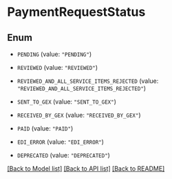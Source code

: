 # PaymentRequestStatus

## Enum


* `PENDING` (value: `"PENDING"`)

* `REVIEWED` (value: `"REVIEWED"`)

* `REVIEWED_AND_ALL_SERVICE_ITEMS_REJECTED` (value: `"REVIEWED_AND_ALL_SERVICE_ITEMS_REJECTED"`)

* `SENT_TO_GEX` (value: `"SENT_TO_GEX"`)

* `RECEIVED_BY_GEX` (value: `"RECEIVED_BY_GEX"`)

* `PAID` (value: `"PAID"`)

* `EDI_ERROR` (value: `"EDI_ERROR"`)

* `DEPRECATED` (value: `"DEPRECATED"`)


[[Back to Model list]](../README.md#documentation-for-models) [[Back to API list]](../README.md#documentation-for-api-endpoints) [[Back to README]](../README.md)


